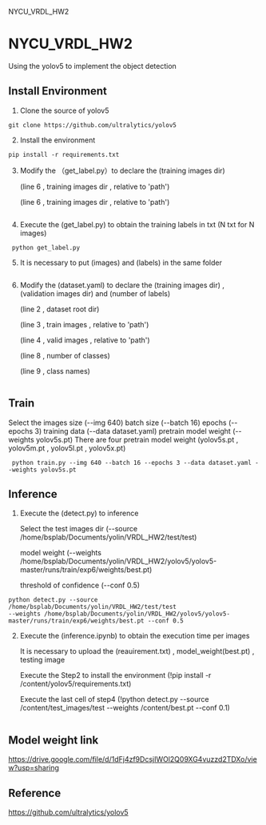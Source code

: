 NYCU_VRDL_HW2
# NYCU_VRDL_HW2
Using the yolov5 to implement the object detection

## Install Environment
1. Clone the source of yolov5
```
git clone https://github.com/ultralytics/yolov5
```
2. Install the environment
```
pip install -r requirements.txt
```
3. Modify the （get_label.py）to declare the (training images dir)

    (line 6 , training images dir , relative to 'path')
    
    (line 6 , training images dir , relative to 'path')
```
```
4. Execute the (get_label.py) to obtain the training labels in txt (N txt for N images)
```
 python get_label.py
```
5. It is necessary to put (images) and (labels) in the same folder
```
```
6. Modify the (dataset.yaml) to declare the (training images dir) , (validation images dir) and (number of labels)

    (line 2 , dataset root dir)
    
    (line 3 , train images , relative to 'path')
    
    (line 4 , valid images , relative to 'path')
    
    (line 8 , number of classes)
    
    (line 9 , class names)
```
```
## Train
Select the images size (--img 640)
batch size (--batch 16)
epochs (--epochs 3)
training data (--data dataset.yaml)
pretrain model weight (--weights yolov5s.pt) 
There are four pretrain model weight (yolov5s.pt , yolov5m.pt , yolov5l.pt , yolov5x.pt)
```
 python train.py --img 640 --batch 16 --epochs 3 --data dataset.yaml --weights yolov5s.pt
```

## Inference
1. Execute the (detect.py) to inference

    Select the test images dir (--source /home/bsplab/Documents/yolin/VRDL_HW2/test/test)
    
    model weight (--weights /home/bsplab/Documents/yolin/VRDL_HW2/yolov5/yolov5-master/runs/train/exp6/weights/best.pt)
    
    threshold of confidence (--conf 0.5)

```
python detect.py --source /home/bsplab/Documents/yolin/VRDL_HW2/test/test
--weights /home/bsplab/Documents/yolin/VRDL_HW2/yolov5/yolov5-master/runs/train/exp6/weights/best.pt --conf 0.5
```

2. Execute the (inference.ipynb) to obtain the execution time per images

    It is necessary to upload the (reauirement.txt) , model_weight(best.pt) , testing image
    
    Execute the Step2 to install the environment (!pip install -r /content/yolov5/requirements.txt)


    Execute the last cell of step4 (!python detect.py --source /content/test_images/test --weights /content/best.pt --conf 0.1)
    
```
```
 
## Model weight link
 https://drive.google.com/file/d/1dFj4zf9DcsjIWOl2Q09XG4vuzzd2TDXo/view?usp=sharing
 
## Reference
 https://github.com/ultralytics/yolov5